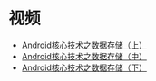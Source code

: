 


# 视频

* [Android核心技术之数据存储（上）](https://www.bilibili.com/video/av62629936/?spm_id_from=333.788.videocard.1)
* [Android核心技术之数据存储（中）](https://www.bilibili.com/video/av62630737/?spm_id_from=333.788.videocard.1)
* [Android核心技术之数据存储（下）](https://www.bilibili.com/video/av62632185/?spm_id_from=333.788.videocard.1)
